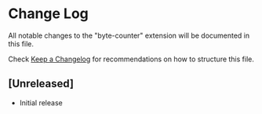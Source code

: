 # Change Log

All notable changes to the "byte-counter" extension will be documented in this file.

Check [Keep a Changelog](http://keepachangelog.com/) for recommendations on how to structure this file.

## [Unreleased]

- Initial release